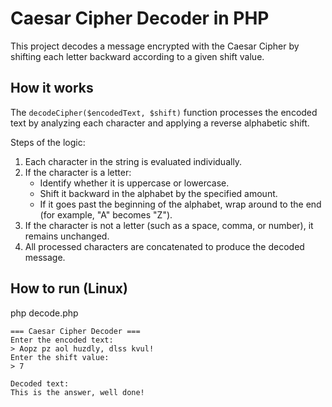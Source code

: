 # Caesar Cipher Decoder in PHP

This project decodes a message encrypted with the Caesar Cipher by shifting each letter backward according to a given shift value.

## How it works

The `decodeCipher($encodedText, $shift)` function processes the encoded text by analyzing each character and applying a reverse alphabetic shift.

Steps of the logic:

1. Each character in the string is evaluated individually.  
2. If the character is a letter:
   - Identify whether it is uppercase or lowercase.  
   - Shift it backward in the alphabet by the specified amount.  
   - If it goes past the beginning of the alphabet, wrap around to the end (for example, "A" becomes "Z").  
3. If the character is not a letter (such as a space, comma, or number), it remains unchanged.  
4. All processed characters are concatenated to produce the decoded message.

## How to run (Linux)

php decode.php

```
=== Caesar Cipher Decoder ===
Enter the encoded text:
> Aopz pz aol huzdly, dlss kvul!
Enter the shift value:
> 7

Decoded text:
This is the answer, well done!
```
